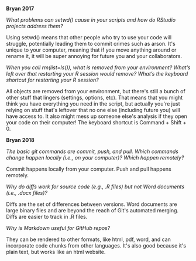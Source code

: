 **Bryan 2017**

*What problems can setwd() cause in your scripts and how do RStudio projects address them?* 

Using setwd() means that other people who try to use your code will struggle, potentially leading them to commit crimes such as arson. It's unique to your computer, meaning that if you move anything around or rename it, it will be super annoying for future you and your collaborators. 

*When you call rm(list=ls()), what is removed from your environment? What’s left over that restarting your R session would remove? What’s the keyboard shortcut for restarting your R session?*

All objects are removed from your environment, but there's still a bunch of other stuff that lingers (settings, options, etc). That means that you might think you have everything you need in the script, but actually you're just relying on stuff that's leftover that no one else (including future you) will have access to. It also might mess up someone else's analysis if they open your code on their computer! The keyboard shortcut is Command + Shift + 0. 

**Bryan 2018**

*The basic git commands are commit, push, and pull. Which commands change happen locally (i.e., on your computer)? Which happen remotely?*

Commit happens locally from your computer. Push and pull happens remotely. 

*Why do diffs work for source code (e.g., .R files) but not Word documents (i.e., .docx files)?*

Diffs are the set of differences between versions. Word documents are large binary files and are beyond the reach of Git's automated merging. Diffs are easier to track in .R files. 

*Why is Markdown useful for GitHub repos?*

They can be rendered to other formats, like html, pdf, word, and can incorporate code chunks from other languages. It's also good because it's plain text, but works like an html website. 
